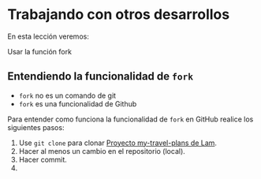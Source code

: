 # Trabajando con otros desarrollos

En esta lección veremos:

Usar la función fork

## Entendiendo la funcionalidad de `fork`

 - `fork` no es un comando de git
 - `fork` es una funcionalidad de Github

Para entender como funciona la funcionalidad de `fork` en GitHub realice los siguientes pasos:

1. Use `git clone` para clonar [Proyecto my-travel-plans de Lam](https://github.com/udacity/course-collaboration-travel-plans).
2. Hacer al menos un cambio en el repositorio (local).
3. Hacer commit.
4. 
<!--stackedit_data:
eyJoaXN0b3J5IjpbLTQxNDc3MDE4Nyw5MDg1ODc1MDhdfQ==
-->